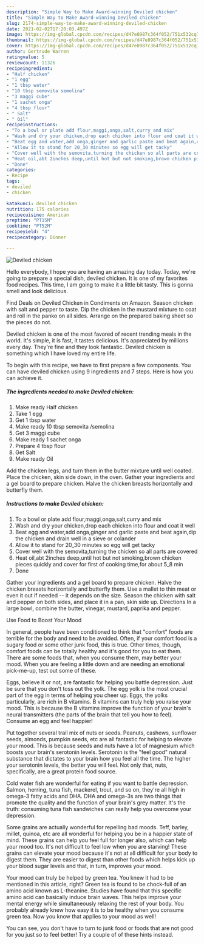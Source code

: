 ```yaml
---
description: "Simple Way to Make Award-winning Deviled chicken"
title: "Simple Way to Make Award-winning Deviled chicken"
slug: 2174-simple-way-to-make-award-winning-deviled-chicken
date: 2021-02-02T17:20:03.497Z
image: https://img-global.cpcdn.com/recipes/d47e8987c364f052/751x532cq70/deviled-chicken-recipe-main-photo.jpg
thumbnail: https://img-global.cpcdn.com/recipes/d47e8987c364f052/751x532cq70/deviled-chicken-recipe-main-photo.jpg
cover: https://img-global.cpcdn.com/recipes/d47e8987c364f052/751x532cq70/deviled-chicken-recipe-main-photo.jpg
author: Gertrude Warren
ratingvalue: 5
reviewcount: 11326
recipeingredient:
- "Half chicken"
- "1 egg"
- "1 tbsp water"
- "10 tbsp semovita semolina"
- "3 maggi cube"
- "1 sachet onga"
- "4 tbsp flour"
- " Salt"
- " Oil"
recipeinstructions:
- "To a bowl or plate add flour,maggi,onga,salt,curry and mix"
- "Wash and dry your chicken,drop each chicken into flour and coat it well"
- "Beat egg and water,add onga,ginger and garlic paste and beat again,dip the chicken and drain well in a sieve or colander"
- "Allow it to stand for 20_30 minutes so egg will get tacky"
- "Cover well with the semovita,turning the chicken so all parts are covered"
- "Heat oil,abt 2inches deep,until hot but not smoking,brown chicken pieces quickly and cover for first of cooking time,for about 5_8 min"
- "Done"
categories:
- Recipe
tags:
- deviled
- chicken

katakunci: deviled chicken 
nutrition: 175 calories
recipecuisine: American
preptime: "PT15M"
cooktime: "PT52M"
recipeyield: "4"
recipecategory: Dinner

---
```



![Deviled chicken](https://img-global.cpcdn.com/recipes/d47e8987c364f052/751x532cq70/deviled-chicken-recipe-main-photo.jpg)

Hello everybody, I hope you are having an amazing day today. Today, we're going to prepare a special dish, deviled chicken. It is one of my favorites food recipes. This time, I am going to make it a little bit tasty. This is gonna smell and look delicious.

Find Deals on Deviled Chicken in Condiments on Amazon. Season chicken with salt and pepper to taste. Dip the chicken in the mustard mixture to coat and roll in the panko on all sides. Arrange on the prepared baking sheet so the pieces do not.

Deviled chicken is one of the most favored of recent trending meals in the world. It's simple, it is fast, it tastes delicious. It's appreciated by millions every day. They're fine and they look fantastic. Deviled chicken is something which I have loved my entire life.


To begin with this recipe, we have to first prepare a few components. You can have deviled chicken using 9 ingredients and 7 steps. Here is how you can achieve it.

<!--inarticleads1-->

##### The ingredients needed to make Deviled chicken:

1. Make ready Half chicken
1. Take 1 egg
1. Get 1 tbsp water
1. Make ready 10 tbsp semovita /semolina
1. Get 3 maggi cube
1. Make ready 1 sachet onga
1. Prepare 4 tbsp flour
1. Get  Salt
1. Make ready  Oil


Add the chicken legs, and turn them in the butter mixture until well coated. Place the chicken, skin side down, in the oven. Gather your ingredients and a gel board to prepare chicken. Halve the chicken breasts horizontally and butterfly them. 

<!--inarticleads2-->

##### Instructions to make Deviled chicken:

1. To a bowl or plate add flour,maggi,onga,salt,curry and mix
1. Wash and dry your chicken,drop each chicken into flour and coat it well
1. Beat egg and water,add onga,ginger and garlic paste and beat again,dip the chicken and drain well in a sieve or colander
1. Allow it to stand for 20_30 minutes so egg will get tacky
1. Cover well with the semovita,turning the chicken so all parts are covered
1. Heat oil,abt 2inches deep,until hot but not smoking,brown chicken pieces quickly and cover for first of cooking time,for about 5_8 min
1. Done


Gather your ingredients and a gel board to prepare chicken. Halve the chicken breasts horizontally and butterfly them. Use a mallet to thin meat or even it out if needed -- it depends on the size. Season the chicken with salt and pepper on both sides, and place it in a pan, skin side up. Directions In a large bowl, combine the butter, vinegar, mustard, paprika and pepper. 

Use Food to Boost Your Mood


In general, people have been conditioned to think that "comfort" foods are terrible for the body and need to be avoided. Often, if your comfort food is a sugary food or some other junk food, this is true. Other times, though, comfort foods can be totally healthy and it's good for you to eat them. There are some foods that, when you consume them, may better your mood. When you are feeling a little down and are needing an emotional pick-me-up, test out some of these.

Eggs, believe it or not, are fantastic for helping you battle depression. Just be sure that you don't toss out the yolk. The egg yolk is the most crucial part of the egg in terms of helping you cheer up. Eggs, the yolks particularly, are rich in B vitamins. B vitamins can truly help you raise your mood. This is because the B vitamins improve the function of your brain's neural transmitters (the parts of the brain that tell you how to feel). Consume an egg and feel happier!

Put together several trail mix of nuts or seeds. Peanuts, cashews, sunflower seeds, almonds, pumpkin seeds, etc are all fantastic for helping to elevate your mood. This is because seeds and nuts have a lot of magnesium which boosts your brain's serotonin levels. Serotonin is the "feel good" natural substance that dictates to your brain how you feel all the time. The higher your serotonin levels, the better you will feel. Not only that, nuts, specifically, are a great protein food source.

Cold water fish are wonderful for eating if you want to battle depression. Salmon, herring, tuna fish, mackerel, trout, and so on, they're all high in omega-3 fatty acids and DHA. DHA and omega-3s are two things that promote the quality and the function of your brain's grey matter. It's the truth: consuming tuna fish sandwiches can really help you overcome your depression. 

Some grains are actually wonderful for repelling bad moods. Teff, barley, millet, quinoa, etc are all wonderful for helping you be in a happier state of mind. These grains can help you feel full for longer also, which can help your mood too. It's not difficult to feel low when you are starving! These grains can elevate your mood because it's not at all difficult for your body to digest them. They are easier to digest than other foods which helps kick up your blood sugar levels and that, in turn, improves your mood.

Your mood can truly be helped by green tea. You knew it had to be mentioned in this article, right? Green tea is found to be chock-full of an amino acid known as L-theanine. Studies have found that this specific amino acid can basically induce brain waves. This helps improve your mental energy while simultaneously relaxing the rest of your body. You probably already knew how easy it is to be healthy when you consume green tea. Now you know that applies to your mood as well!

You can see, you don't have to turn to junk food or foods that are not good for you just so to feel better! Try  a  couple of  of  these  hints  instead.

